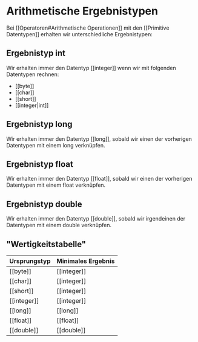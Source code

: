 # Arithmetische Ergebnistypen
Bei [[Operatoren#Arithmetische Operationen]] mit den [[Primitive Datentypen]] erhalten wir unterschiedliche Ergebnistypen:
## Ergebnistyp int
Wir erhalten immer den Datentyp [[integer]] wenn wir mit folgenden Datentypen rechnen:
- [[byte]]
- [[char]]
- [[short]]
- [[integer|int]]

## Ergebnistyp long
Wir erhalten immer den Datentyp [[long]], sobald wir einen der vorherigen Datentypen mit einem long verknüpfen.

## Ergebnistyp float
Wir erhalten immer den Datentyp [[float]], sobald wir einen der vorherigen Datentypen mit einem float verknüpfen.

## Ergebnistyp double
Wir erhalten immer den Datentyp [[double]], sobald wir irgendeinen der Datentypen mit einem double verknüpfen.

## "Wertigkeitstabelle"
|Ursprungstyp|Minimales Ergebnis|
|---|---|
|[[byte]]|[[integer]]
|[[char]]|[[integer]]
|[[short]]|[[integer]]
|[[integer]]|[[integer]]
|[[long]]|[[long]]
|[[float]]|[[float]]
|[[double]]|[[double]]